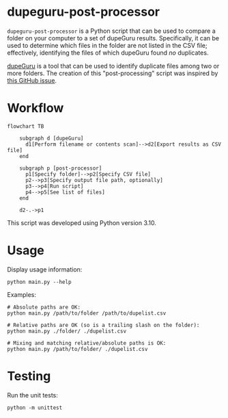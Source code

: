 # dupeguru-post-processor

`dupeguru-post-processor` is a Python script that can be used to compare a folder on your computer to a set of dupeGuru results. Specifically, it can be used to determine which files in the folder are not listed in the CSV file; effectively, identifying the files of which dupeGuru found _no_ duplicates.

[dupeGuru](https://github.com/arsenetar/dupeguru) is a tool that can be used to identify duplicate files among two or more folders. The creation of this "post-processing" script was inspired by [this GitHub issue](https://github.com/arsenetar/dupeguru/issues/218).

# Workflow

```mermaid
flowchart TB

    subgraph d [dupeGuru]
      d1[Perform filename or contents scan]-->d2[Export results as CSV file]
    end
    
    subgraph p [post-processor]
      p1[Specify folder]-->p2[Specify CSV file]
      p2-->p3[Specify output file path, optionally]
      p3-->p4[Run script]
      p4-->p5[See list of files]
    end
    
    d2-.->p1
```

This script was developed using Python version 3.10.

# Usage

Display usage information:

```shell
python main.py --help
```

Examples:

```shell
# Absolute paths are OK:
python main.py /path/to/folder /path/to/dupelist.csv

# Relative paths are OK (so is a trailing slash on the folder):
python main.py ./folder/ ./dupelist.csv

# Mixing and matching relative/absolute paths is OK:
python main.py /path/to/folder/ ./dupelist.csv
``` 

# Testing

Run the unit tests:

```shell
python -m unittest
```